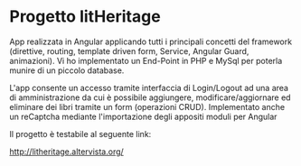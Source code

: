 # Progetto litHeritage

App realizzata in Angular applicando tutti i principali concetti del framework 
(direttive, routing, template driven form, Service, Angular Guard, animazioni). 
Vi ho implementato un End-Point in PHP e MySql per poterla munire di un piccolo database.

L'app consente un accesso tramite interfaccia di Login/Logout ad una area di amministrazione
da cui è possibile aggiungere, modificare/aggiornare ed eliminare dei libri tramite un form (operazioni CRUD).
Implementato anche un reCaptcha mediante l'importazione degli appositi moduli per Angular


Il progetto è testabile al seguente link:

http://litheritage.altervista.org/
